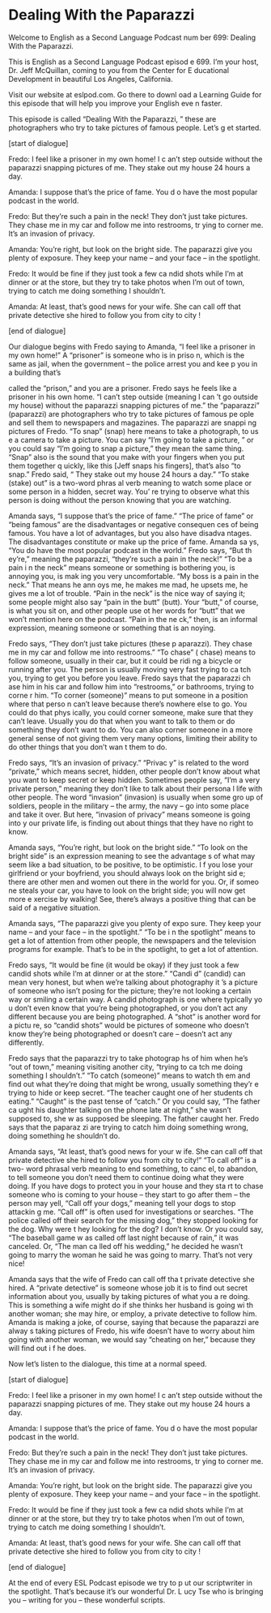 # Dealing With the Paparazzi

Welcome to English as a Second Language Podcast num ber 699: Dealing With the Paparazzi.

This is English as a Second Language Podcast episod e 699.  I’m your host, Dr. Jeff McQuillan, coming to you from the Center for E ducational Development in beautiful Los Angeles, California.

Visit our website at eslpod.com.  Go there to downl oad a Learning Guide for this episode that will help you improve your English eve n faster.

This episode is called “Dealing With the Paparazzi, ” these are photographers who try to take pictures of famous people.  Let’s g et started.

[start of dialogue]

Fredo:  I feel like a prisoner in my own home!  I c an’t step outside without the paparazzi snapping pictures of me.  They stake out my house 24 hours a day.

Amanda:  I suppose that’s the price of fame.  You d o have the most popular podcast in the world.

Fredo:  But they’re such a pain in the neck!  They don’t just take pictures.  They chase me in my car and follow me into restrooms, tr ying to corner me.  It’s an invasion of privacy.

Amanda:  You’re right, but look on the bright side.   The paparazzi give you plenty of exposure.  They keep your name – and your face –  in the spotlight.

Fredo:  It would be fine if they just took a few ca ndid shots while I’m at dinner or at the store, but they try to take photos when I’m out of town, trying to catch me doing something I shouldn’t.

Amanda:  At least, that’s good news for your wife.  She can call off that private detective she hired to follow you from city to city !

[end of dialogue]

Our dialogue begins with Fredo saying to Amanda, “I  feel like a prisoner in my own home!”  A “prisoner” is someone who is in priso n, which is the same as jail, when the government – the police arrest you and kee p you in a building that’s

called the “prison,” and you are a prisoner.  Fredo  says he feels like a prisoner in his own home.  “I can’t step outside (meaning I can ’t go outside my house) without the paparazzi snapping pictures of me.”  the “paparazzi” (paparazzi) are photographers who try to take pictures of famous pe ople and sell them to newspapers and magazines.  The paparazzi are snappi ng pictures of Fredo.  “To snap” (snap) here means to take a photograph, to us e a camera to take a picture.  You can say “I’m going to take a picture, ” or you could say “I’m going to snap a picture,” they mean the same thing.  “Snap” also is the sound that you make with your fingers when you put them together q uickly, like this [Jeff snaps his fingers], that’s also “to snap.”  Fredo said, “ They stake out my house 24 hours a day.”  “To stake (stake) out” is a two-word phras al verb meaning to watch some place or some person in a hidden, secret way.  You’ re trying to observe what this person is doing without the person knowing that you  are watching.

Amanda says, “I suppose that’s the price of fame.”  “The price of fame” or “being famous” are the disadvantages or negative consequen ces of being famous.  You have a lot of advantages, but you also have disadva ntages.  The disadvantages constitute or make up the price of fame.  Amanda sa ys, “You do have the most popular podcast in the world.”  Fredo says, “But th ey’re,” meaning the paparazzi, “they’re such a pain in the neck!”  “To be a pain i n the neck” means someone or something is bothering you, is annoying you, is mak ing you very uncomfortable. “My boss is a pain in the neck.”  That means he ann oys me, he makes me mad, he upsets me, he gives me a lot of trouble.  “Pain in the neck” is the nice way of saying it; some people might also say “pain in the butt” (butt).  Your “butt,” of course, is what you sit on, and other people use ot her words for “butt” that we won’t mention here on the podcast.  “Pain in the ne ck,” then, is an informal expression, meaning someone or something that is an noying.

Fredo says, “They don’t just take pictures (these p aparazzi).  They chase me in my car and follow me into restrooms.”  “To chase” ( chase) means to follow someone, usually in their car, but it could be ridi ng a bicycle or running after you. The person is usually moving very fast trying to ca tch you, trying to get you before you leave.  Fredo says that the paparazzi ch ase him in his car and follow him into “restrooms,” or bathrooms, trying to corne r him.  “To corner (someone)” means to put someone in a position where that perso n can’t leave because there’s nowhere else to go.  You could do that phys ically, you could corner someone, make sure that they can’t leave.  Usually you do that when you want to talk to them or do something they don’t want to do.   You can also corner someone in a more general sense of not giving them very many options, limiting their ability to do other things that you don’t wan t them to do.

Fredo says, “It’s an invasion of privacy.”  “Privac y” is related to the word “private,” which means secret, hidden, other people don’t know  about what you want to keep secret or keep hidden.  Sometimes people say, “I’m a very private person,” meaning they don’t like to talk about their persona l life with other people.  The word “invasion” (invasion) is usually when some gro up of soldiers, people in the military – the army, the navy – go into some place and take it over.  But here, “invasion of privacy” means someone is going into y our private life, is finding out about things that they have no right to know.

Amanda says, “You’re right, but look on the bright side.”  “To look on the bright side” is an expression meaning to see the advantage s of what may seem like a bad situation, to be positive, to be optimistic.  I f you lose your girlfriend or your boyfriend, you should always look on the bright sid e; there are other men and women out there in the world for you.  Or, if someo ne steals your car, you have to look on the bright side; you will now get more e xercise by walking!  See, there’s always a positive thing that can be said of  a negative situation.

Amanda says, “The paparazzi give you plenty of expo sure.  They keep your name – and your face – in the spotlight.”  “To be i n the spotlight” means to get a lot of attention from other people, the newspapers and the television programs for example.  That’s to be in the spotlight, to get  a lot of attention.

Fredo says, “It would be fine (it would be okay) if  they just took a few candid shots while I’m at dinner or at the store.”  “Candi d” (candid) can mean very honest, but when we’re talking about photography it ’s a picture of someone who isn’t posing for the picture; they’re not looking a  certain way or smiling a certain way.  A candid photograph is one where typically yo u don’t even know that you’re being photographed, or you don’t act any different because you are being photographed.  A “shot” is another word for a pictu re, so “candid shots” would be pictures of someone who doesn’t know they’re being photographed or doesn’t care – doesn’t act any differently.

Fredo says that the paparazzi try to take photograp hs of him when he’s “out of town,” meaning visiting another city, “trying to ca tch me doing something I shouldn’t.”  “To catch (someone)” means to watch th em and find out what they’re doing that might be wrong, usually something they’r e trying to hide or keep secret.  “The teacher caught one of her students ch eating.”  “Caught” is the past tense of “catch.”  Or you could say, “The father ca ught his daughter talking on the phone late at night,” she wasn’t supposed to, she w as supposed be sleeping. The father caught her.  Fredo says that the paparaz zi are trying to catch him doing something wrong, doing something he shouldn’t  do.

Amanda says, “At least, that’s good news for your w ife.  She can call off that private detective she hired to follow you from city  to city!”  “To call off” is a two- word phrasal verb meaning to end something, to canc el, to abandon, to tell someone you don’t need them to continue doing what they were doing.  If you have dogs to protect you in your house and they sta rt to chase someone who is coming to your house – they start to go after them – the person may yell, “Call off your dogs,” meaning tell your dogs to stop attackin g me.  “Call off” is often used for investigations or searches.  “The police called  off their search for the missing dog,” they stopped looking for the dog.  Why were t hey looking for the dog?  I don’t know.  Or you could say, “The baseball game w as called off last night because of rain,” it was canceled.  Or, “The man ca lled off his wedding,” he decided he wasn’t going to marry the woman he said he was going to marry. That’s not very nice!

Amanda says that the wife of Fredo can call off tha t private detective she hired. A “private detective” is someone whose job it is to  find out secret information about you, usually by taking pictures of what you a re doing.  This is something a wife might do if she thinks her husband is going wi th another woman; she may hire, or employ, a private detective to follow him.   Amanda is making a joke, of course, saying that because the paparazzi are alway s taking pictures of Fredo, his wife doesn’t have to worry about him going with  another woman, we would say “cheating on her,” because they will find out i f he does.

Now let’s listen to the dialogue, this time at a normal speed.

[start of dialogue]

Fredo:  I feel like a prisoner in my own home!  I c an’t step outside without the paparazzi snapping pictures of me.  They stake out my house 24 hours a day.

Amanda:  I suppose that’s the price of fame.  You d o have the most popular podcast in the world.

Fredo:  But they’re such a pain in the neck!  They don’t just take pictures.  They chase me in my car and follow me into restrooms, tr ying to corner me.  It’s an invasion of privacy.

Amanda:  You’re right, but look on the bright side.   The paparazzi give you plenty of exposure.  They keep your name – and your face –  in the spotlight.

Fredo:  It would be fine if they just took a few ca ndid shots while I’m at dinner or at the store, but they try to take photos when I’m out of town, trying to catch me doing something I shouldn’t.

Amanda:  At least, that’s good news for your wife.  She can call off that private detective she hired to follow you from city to city !

[end of dialogue]

At the end of every ESL Podcast episode we try to p ut our scriptwriter in the spotlight.  That’s because it’s our wonderful Dr. L ucy Tse who is bringing you – writing for you – these wonderful scripts.





